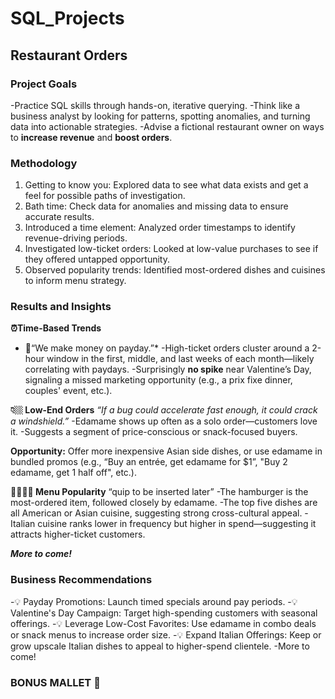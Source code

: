 # SQL_Projects
## Restaurant Orders

### Project Goals
-Practice SQL skills through hands-on, iterative querying.
-Think like a business analyst by looking for patterns, spotting anomalies, and turning data into actionable strategies.
-Advise a fictional restaurant owner on ways to **increase revenue** and **boost orders**.

### Methodology
1. Getting to know you: Explored data to see what data exists and get a feel for possible paths of investigation.
2. Bath time: Check data for anomalies and missing data to ensure accurate results.
3. Introduced a time element: Analyzed order timestamps to identify revenue-driving periods.
4. Investigated low-ticket orders: Looked at low-value purchases to see if they offered untapped opportunity.
5. Observed popularity trends: Identified most-ordered dishes and cuisines to inform menu strategy.

### Results and Insights
**⏰Time-Based Trends**
* 🤑“We make money on payday.”*
-High-ticket orders cluster around a 2-hour window in the first, middle, and last weeks of each month—likely correlating with paydays.
-Surprisingly **no spike** near Valentine’s Day, signaling a missed marketing opportunity (e.g., a prix fixe dinner, couples' event, etc.).

**👇🏼 Low-End Orders**
*“If a bug could accelerate fast enough, it could crack a windshield.”*
-Edamame shows up often as a solo order—customers love it.
  -Suggests a segment of price-conscious or snack-focused buyers.

**Opportunity:** Offer more inexpensive Asian side dishes, or use edamame in bundled promos (e.g., “Buy an entrée, get edamame for $1”, "Buy 2 edamame, get 1 half off", etc.).

**🍝🍣🌮🍔 Menu Popularity**
“quip to be inserted later”
-The hamburger is the most-ordered item, followed closely by edamame.
-The top five dishes are all American or Asian cuisine, suggesting strong cross-cultural appeal.
-Italian cuisine ranks lower in frequency but higher in spend—suggesting it attracts higher-ticket customers.

***More to come!***

### Business Recommendations
-💡 Payday Promotions: Launch timed specials around pay periods.
-💡 Valentine's Day Campaign: Target high-spending customers with seasonal offerings.
-💡 Leverage Low-Cost Favorites: Use edamame in combo deals or snack menus to increase order size.
-💡 Expand Italian Offerings: Keep or grow upscale Italian dishes to appeal to higher-spend clientele.
  -More to come!

### BONUS MALLET 🔨

